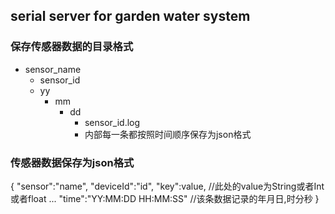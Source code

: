 ## serial server for garden water system

### 保存传感器数据的目录格式
*   sensor_name 
    *   sensor_id
    *   yy
        *   mm
            *   dd
                *   sensor_id.log
                *   内部每一条都按照时间顺序保存为json格式

### 传感器数据保存为json格式
{
    "sensor":"name",
    "deviceId":"id",
    "key":value, //此处的value为String或者Int或者float ...
    "time":"YY:MM:DD HH:MM:SS" //该条数据记录的年月日,时分秒
}
